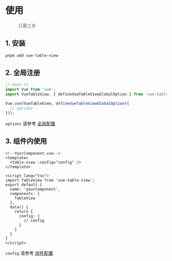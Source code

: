 # 使用
> 只需三步

## 1. 安装

```bash
pnpm add vue-table-view
```

## 2. 全局注册

```ts
// main.ts
import Vue from 'vue';
import VueTableView, { defineVueTableViewGlobalOption } from 'vue-table-view';

Vue.use(VueTableView, defineVueTableViewGlobalOption({
  // options
}));
```

`options` 请参考 [全局配置](/config/global-config.html)

## 3. 组件内使用

```vue
<!--YourComponent.vue-->
<template>
  <table-view :config="config" />
</template>

<script lang="tsx">
import TableView from 'vue-table-view';
export default {
  name: 'yourComponent',
  components: {
    TableView
  },
  data() {
    return {
      config: {
        // config
      }
    }
  }
}
</script>
```

`config` 请参考 [组件配置](/config/component-config.html)

